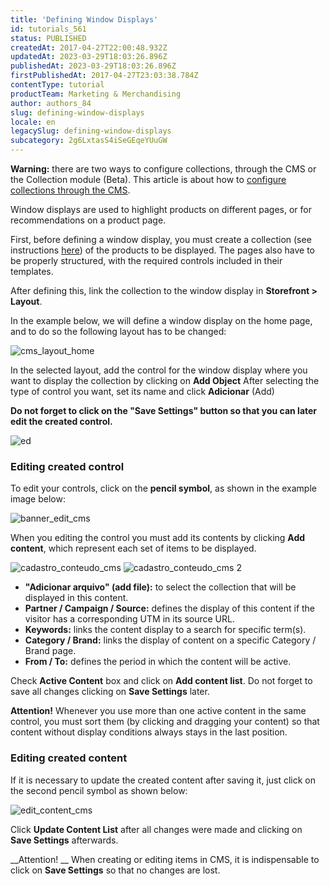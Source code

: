 ```yaml
---
title: 'Defining Window Displays'
id: tutorials_561
status: PUBLISHED
createdAt: 2017-04-27T22:00:48.932Z
updatedAt: 2023-03-29T18:03:26.896Z
publishedAt: 2023-03-29T18:03:26.896Z
firstPublishedAt: 2017-04-27T23:03:38.784Z
contentType: tutorial
productTeam: Marketing & Merchandising
author: authors_84
slug: defining-window-displays
locale: en
legacySlug: defining-window-displays
subcategory: 2g6LxtasS4iSeGEqeYUuGW
---
```


<div class = "alert alert-warning" >
  <p><b>Warning:</b> there are two ways to configure collections, through the CMS or the Collection module (Beta). This article is about how to <a href = "https://help.vtex.com/en/tutorial/adding-collections-cms--2YBy6P6X0NFRpkD2ZBxF6L">configure collections through the CMS</a>.</p>
</div>

Window displays are used to highlight products on different pages, or for recommendations on a product page.

First, before defining a window display, you must create a collection (see instructions [here](http://help.vtex.com/en/tutorial/creating-a-product-collection)) of the products to be displayed. The pages also have to be properly structured, with the required controls included in their templates.

After defining this, link the collection to the window display in **Storefront > Layout**.

In the example below, we will define a window display on the home page, and to do so the following layout has to be changed:

![cms_layout_home ](//images.ctfassets.net/alneenqid6w5/36BJckeyOAIYeEm8sOwQO0/e7a24fbbfe861550445a9f18dee77954/cms_layout_home.png)

In the selected layout, add the control for the window display where you want to display the collection by clicking on **Add Object**
After selecting the type of control you want, set its name and click **Adicionar** (Add)

__Do not forget to click on the "Save Settings" button so that you can later edit the created control.__

![ed](//images.ctfassets.net/alneenqid6w5/21omKZNVc8QaWSw6K4akEQ/70105f086510d2eec6bfb3862a9979f5/save_settings_cms.png)

### Editing created control

To edit your controls, click on the **pencil symbol**, as shown in the example image below:

![banner_edit_cms](//images.ctfassets.net/alneenqid6w5/5eOuIai1zGGWOKI4OmoMOQ/5ff1b51e63a08d6d265a1e053999a369/banner_edit_cms.png)

When you editing the control you must add its contents by clicking **Add content**, which represent each set of items to be displayed.

![cadastro_conteudo_cms ](//images.ctfassets.net/alneenqid6w5/TWIydQxL2M4WsEiccmI2A/f8ff28eafb9dde3e01926b899262f519/cadastro_de_conteudo_1.png)
![cadastro_conteudo_cms 2](//images.ctfassets.net/alneenqid6w5/6Q0ZTbWIBUeu2uSY8w2mMs/5fb5a636e8781881b47237714571ee1c/cadastro_de_conteudo_2.png)

- **"Adicionar arquivo" (add file):** to select the collection that will be displayed in this content.
- **Partner / Campaign / Source:** defines the display of this content if the visitor has a corresponding UTM in its source URL.
- **Keywords:** links the content display to a search for specific term(s).
- **Category / Brand:** links the display of content on a specific Category / Brand page.
- **From / To:** defines the period in which the content will be active.

Check **Active Content** box and click on **Add content list**. Do not forget to save all changes clicking on **Save Settings** later.

**Attention!** Whenever you use more than one active content in the same control, you must sort them (by clicking and dragging your content) so that content without display conditions always stays in the last position.

### Editing created content

If it is necessary to update the created content after saving it, just click on the second pencil symbol as shown below:

![edit_content_cms](//images.ctfassets.net/alneenqid6w5/3m9TM8vkEU0UmkueoEYIM8/89b2385f1e14978383b9d4fd0ecfd129/edi_content.png)

Click **Update Content List** after all changes were made and clicking on **Save Settings** afterwards.

__Attention! __ When creating or editing items in CMS, it is indispensable to click on **Save Settings** so that no changes are lost.
